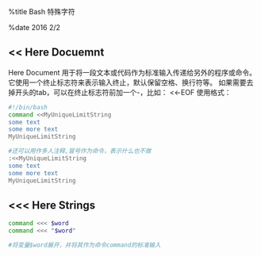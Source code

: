 %title Bash 特殊字符

%date 2016 2/2

## << Here Docuemnt

Here Document 用于将一段文本或代码作为标准输入传递给另外的程序或命令。
它使用一个终止标志符来表示输入终止，默认保留空格、换行符等。
如果需要去掉开头的tab，可以在终止标志符前加一个-，比如： <<-EOF
使用格式：

```bash
#!/bin/bash
command <<MyUniqueLimitString
some text
some more text 
MyUniqueLimitString

#还可以用作多人注释,冒号作为命令，表示什么也不做
:<<MyUniqueLimitString
some text
some more text 
MyUniqueLimitString
```

## <<< Here Strings

```bash
command <<< $word
command <<< "$word"

#将变量$word展开，并将其作为命令command的标准输入
```
